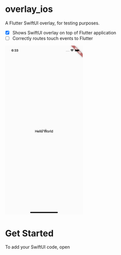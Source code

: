 # overlay_ios

A Flutter SwiftUI overlay, for testing purposes. 

- [x] Shows SwiftUI overlay on top of Flutter application
- [ ] Correctly routes touch events to Flutter

<img src="https://github.com/DanielEdrisian/FlutterSwiftUIOverlay/blob/master/simulator_screenshot_59F3D0D6-6252-4D02-A336-DECD69ACF445.png" width="250">

# Get Started

To add your SwiftUI code, open 
